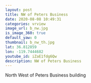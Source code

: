```yaml
---
layout: post
title: NW of Peters Business
date: 2020-08-08 10:49:31
categories: vrview
image_url: b_nw.jpg
is_image_360: true
default_yaw: 0
thumbnail: b_nw_th.jpg
lat: 36.812859
lon: -119.7444682
youtube_id: iZaE1fdg6Qw
description: NW of Peters Business
---
```

North West of Peters Business building
